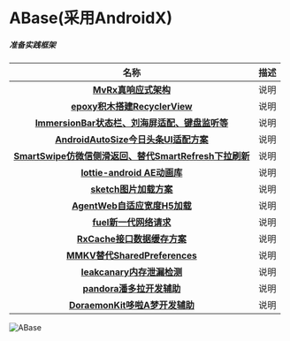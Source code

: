 # ABase(采用AndroidX)
##### 准备实践框架
  
名称|描述
:-:|:-:
**[MvRx真响应式架构](https://github.com/airbnb/MvRx)**|说明
**[epoxy积木搭建RecyclerView](https://github.com/airbnb/epoxy)**|说明
**[ImmersionBar状态栏、刘海屏适配、键盘监听等](https://github.com/gyf-dev/ImmersionBar)**|说明
**[AndroidAutoSize今日头条UI适配方案](https://github.com/JessYanCoding/AndroidAutoSize)**|说明
**[SmartSwipe仿微信侧滑返回、替代SmartRefresh下拉刷新](https://qibilly.com/SmartSwipe-tutorial/)**|说明
**[lottie-android AE动画库](https://github.com/airbnb/lottie-android)**|说明
**[sketch图片加载方案](https://github.com/panpf/sketch)**|说明
**[AgentWeb自适应宽度H5加载](https://github.com/Justson/AgentWeb)**|说明
**[fuel新一代网络请求](https://github.com/kittinunf/fuel)**|说明
**[RxCache接口数据缓存方案](https://github.com/VictorAlbertos/RxCache)**|说明
**[MMKV替代SharedPreferences](https://github.com/Tencent/MMKV)**|说明
**[leakcanary内存泄漏检测](https://github.com/square/leakcanary/releases)**|说明
**[pandora潘多拉开发辅助](https://github.com/whataa/pandora/blob/master/README_CN.md)**|说明
**[DoraemonKit哆啦A梦开发辅助](https://github.com/didi/DoraemonKit/blob/master/Doc/android_cn_guide.md)**|说明
  
![ABase](https://github.com/caiyoufei/ABase/blob/master/ABase.jpg)
